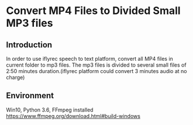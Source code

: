 # Convert MP4 Files to Divided Small MP3 files
## Introduction
In order to use iflyrec speech to text platform, convert all MP4 files in current folder to mp3 files. The mp3 files is divided to several small files of 2:50 minutes duration.(iflyrec platform could convert 3 minutes audio at no charge)
## Environment
Win10, Python 3.6, FFmpeg installed
https://www.ffmpeg.org/download.html#build-windows
